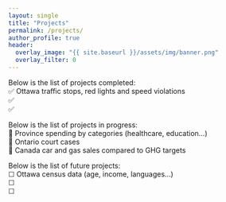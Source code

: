 ```yaml
---
layout: single
title: "Projects"
permalink: /projects/
author_profile: true
header:
  overlay_image: "{{ site.baseurl }}/assets/img/banner.png"
  overlay_filter: 0
---
```


Below is the list of projects completed:  
✅ Ottawa traffic stops, red lights and speed violations  
✅  
✅  

Below is the list of projects in progress:  
🔄 Province spending by categories (healthcare, education...)  
🔄 Ontario court cases  
🔄 Canada car and gas sales compared to GHG targets  

Below is the list of future projects:  
☐ Ottawa census data (age, income, languages...)  
☐  
☐
